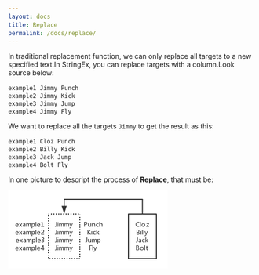 ```yaml
---
layout: docs
title: Replace
permalink: /docs/replace/
---
```


In traditional replacement function, we can only replace all targets to a new specified text.In StringEx, you can replace targets with a column.Look source below:

```
example1 Jimmy Punch
example2 Jimmy Kick
example3 Jimmy Jump
example4 Jimmy Fly
```

We want to replace all the targets ```Jimmy``` to get the result as this:

```
example1 Cloz Punch
example2 Billy Kick
example3 Jack Jump
example4 Bolt Fly
```

In one picture to descript the process of **Replace**, that must be:

![Replace targets with list](/resource/images/docs/replace_example.png)